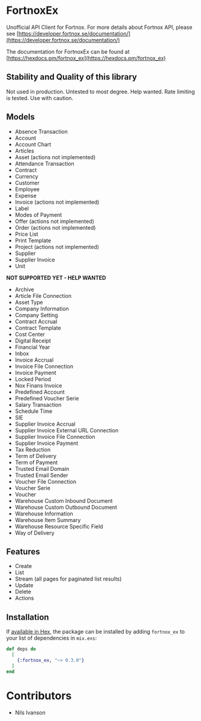# FortnoxEx

Unofficial API Client for Fortnox. For more details about Fortnox API, please see
[https://developer.fortnox.se/documentation/](https://developer.fortnox.se/documentation/)

The documentation for FortnoxEx can be found at
[https://hexdocs.pm/fortnox_ex](https://hexdocs.pm/fortnox_ex)

## Stability and Quality of this library

Not used in production. Untested to most degree. Help wanted. Rate limiting is tested. Use with caution.

## Models

* Absence Transaction
* Account
* Account Chart
* Articles
* Asset (actions not implemented)
* Attendance Transaction
* Contract
* Currency
* Customer
* Employee
* Expense
* Invoice (actions not implemented)
* Label
* Modes of Payment
* Offer (actions not implemented)
* Order (actions not implemented)
* Price List
* Print Template
* Project (actions not implemented)
* Supplier
* Supplier Invoice
* Unit

**NOT SUPPORTED YET - HELP WANTED**
* Archive
* Article File Connection
* Asset Type
* Company Information
* Company Setting
* Contract Accrual
* Contract Template
* Cost Center
* Digital Receipt
* Financial Year
* Inbox
* Invoice Accrual
* Invoice File Connection
* Invoice Payment
* Locked Period
* Nox Finans Invoice
* Predefined Account
* Predefined Voucher Serie
* Salary Transaction
* Schedule Time
* SIE
* Supplier Invoice Accrual
* Supplier Invoice External URL Connection
* Supplier Invoice File Connection
* Supplier Invoice Payment
* Tax Reduction
* Term of Delivery
* Term of Payment
* Trusted Email Domain
* Trusted Email Sender
* Voucher File Connection
* Voucher Serie
* Voucher
* Warehouse Custom Inbound Document
* Warehouse Custom Outbound Document
* Warehouse Information
* Warehouse Item Summary
* Warehouse Resource Specific Field
* Way of Delivery

## Features

* Create
* List
* Stream (all pages for paginated list results)
* Update
* Delete
* Actions

## Installation

If [available in Hex](https://hex.pm/docs/publish), the package can be installed
by adding `fortnox_ex` to your list of dependencies in `mix.exs`:

```elixir
def deps do
  [
    {:fortnox_ex, "~> 0.3.0"}
  ]
end
```

# Contributors

* Nils Ivanson
